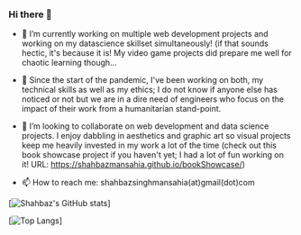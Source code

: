 ### Hi there 👋

<!--
**shahbazmansahia/shahbazmansahia** is a ✨ _special_ ✨ repository because its `README.md` (this file) appears on your GitHub profile.

Here are some ideas to get you started:

- 🔭 I’m currently working on ...
- 🌱 I’m currently learning ...
- 👯 I’m looking to collaborate on ...
- 🤔 I’m looking for help with ...
- 💬 Ask me about ...
- 📫 How to reach me: ...
- 😄 Pronouns: ...
- ⚡ Fun fact: ...
-->
- 🔭 I’m currently working on multiple web development projects and working on my datascience skillset simultaneously! (if that sounds hectic, it's because it is! My video game projects did prepare me well for chaotic learning though...

- 🌱 Since the start of the pandemic, I've been working on both, my technical skills as well as my ethics; I do not know if anyone else has noticed or not but we are in a dire need of engineers who focus on the impact of their work from a humanitarian stand-point.

- 👯 I’m looking to collaborate on web development and data science projects. I enjoy dabbling in aesthetics and graphic art so visual projects keep me heavily invested in my work a lot of the time (check out this book showcase project if you haven't yet; I had a lot of fun working on it! URL: https://shahbazmansahia.github.io/bookShowcase/)

- 📫 How to reach me: shahbazsinghmansahia(at)gmail(dot)com 

 
 [![Shahbaz's GitHub stats](https://github-readme-stats.vercel.app/api?username=shahbazmansahia&show_icons=true&theme=radical)]
 
 [![Top Langs](https://github-readme-stats.vercel.app/api/top-langs/?username=shahbazmansahia&layout=compact&theme=radical)]
